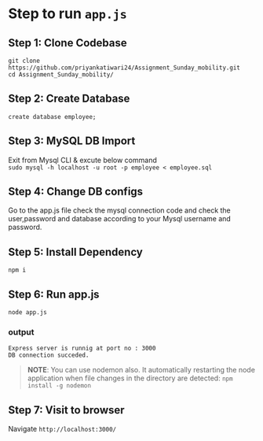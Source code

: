 # Step to run ```app.js```

## Step 1: Clone Codebase
```git clone https://github.com/priyankatiwari24/Assignment_Sunday_mobility.git```  
```cd Assignment_Sunday_mobility/```

## Step 2: Create Database
```create database employee;```

## Step 3: MySQL DB Import
Exit from Mysql CLI & excute below command  
```sudo mysql -h localhost -u root -p employee < employee.sql```

## Step 4: Change DB configs
Go to the app.js file check the mysql connection code and check the user,password and database according to your Mysql username and password.

## Step 5: Install Dependency
```npm i```

## Step 6: Run app.js
```node app.js```

### output
`Express server is runnig at port no : 3000`   
`DB connection succeded.`  



> **NOTE**:
> You can use nodemon also. It automatically restarting the node application when file changes in the directory are detected:
```npm install -g nodemon```

## Step 7: Visit to browser
Navigate ```http://localhost:3000/```

